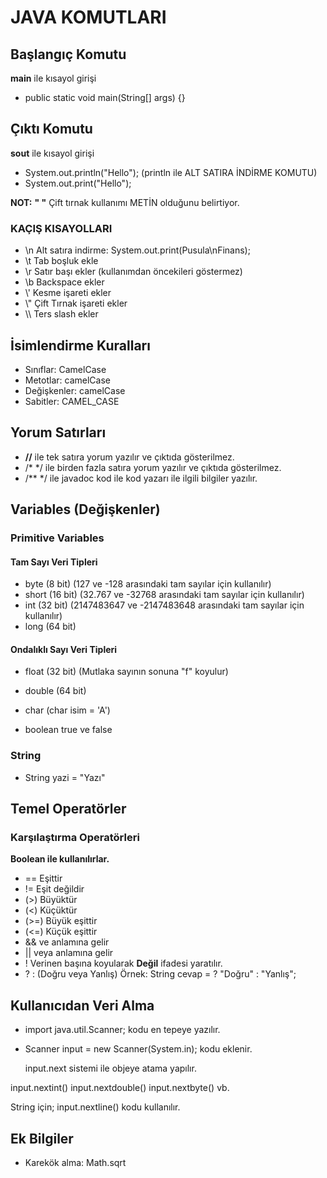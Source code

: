 # JAVA KOMUTLARI

## Başlangıç Komutu
**main** ile kısayol girişi

- public static void main(String[] args) {}

## Çıktı Komutu
**sout** ile kısayol girişi

- System.out.println("Hello");  (println ile ALT SATIRA İNDİRME KOMUTU)
- System.out.print("Hello");

**NOT:** **" "** Çift tırnak kullanımı METİN olduğunu belirtiyor.

### KAÇIŞ KISAYOLLARI
- \n Alt satıra indirme: System.out.print(Pusula\nFinans);
- \t Tab boşluk ekle
- \r Satır başı ekler (kullanımdan öncekileri göstermez)
- \b Backspace ekler
- \\' Kesme işareti ekler
- \\" Çift Tırnak işareti ekler
- \\\ Ters slash ekler

## İsimlendirme Kuralları

- Sınıflar: CamelCase
- Metotlar: camelCase
- Değişkenler: camelCase
- Sabitler: CAMEL_CASE

## Yorum Satırları

- **//** ile tek satıra yorum yazılır ve çıktıda gösterilmez.
- /* */ ile birden fazla satıra yorum yazılır ve çıktıda gösterilmez.
- /** */ ile javadoc kod ile kod yazarı ile ilgili bilgiler yazılır.

## Variables (Değişkenler)

### Primitive Variables
#### Tam Sayı Veri Tipleri

- byte (8 bit) (127 ve -128 arasındaki tam sayılar için kullanılır)
- short (16 bit) (32.767 ve -32768 arasındaki tam sayılar için kullanılır)
- int (32 bit) (2147483647 ve -2147483648 arasındaki tam sayılar için kullanılır)
- long (64 bit)

#### Ondalıklı Sayı Veri Tipleri

- float (32 bit) (Mutlaka sayının sonuna "f" koyulur)
- double (64 bit)

- char (char isim = 'A')
- boolean true ve false

### String
- String yazi = "Yazı"

## Temel Operatörler

### Karşılaştırma Operatörleri

**Boolean ile kullanılırlar.**
- == Eşittir
- != Eşit değildir
- (>) Büyüktür
- (<) Küçüktür
- (>=) Büyük eşittir
- (<=) Küçük eşittir
- && ve anlamına gelir
- || veya anlamına gelir
- ! Verinen başına koyularak **Değil** ifadesi yaratılır.
- ? : (Doğru veya Yanlış) Örnek: String cevap = ? "Doğru" : "Yanlış";

## Kullanıcıdan Veri Alma
- import java.util.Scanner; kodu en tepeye yazılır.
- Scanner input = new Scanner(System.in); kodu eklenir.
  
   input.next sistemi ile objeye atama yapılır. 

input.nextint()    input.nextdouble()       input.nextbyte() vb.

String için; input.nextline() kodu kullanılır.

## Ek Bilgiler
- Karekök alma: Math.sqrt
